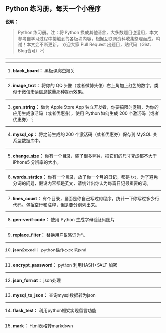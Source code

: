 ## Python 练习册，每天一个小程序
__说明：__ 
>Python 练习册。注：将 Python 换成其他语言，大多数题目也适用，本文参考自学习过程中接触到的各板块内容，根据互联网资料收集整理而成。鸣谢！本文会不断更新。
欢迎大家 Pull Request 出题目，贴代码（Gist、Blog皆可）:-)

---
---

1. __black_board：__  黑板课爬虫闯关
---
2. __image_text：__ 将你的 QQ 头像（或者微博头像）右上角加上红色的数字，类似于微信未读信息数量那种提示效果。
---
3. __gen_string：__ 做为 Apple Store App 独立开发者，你要搞限时促销，为你的应用生成激活码（或者优惠券），使用 Python 如何生成 200 个激活码（或者优惠券）？
---
4. __mysql_op：__ 将之前生成的 200 个激活码（或者优惠券）保存到 MySQL 关系型数据库中。
---

5. __change_size：__ 你有一个目录，装了很多照片，把它们的尺寸变成都不大于 iPhone5 分辨率的大小。
---
6. __words_statics：__ 你有一个目录，放了你一个月的日记，都是 txt，为了避免分词的问题，假设内容都是英文，请统计出你认为每篇日记最重要的词。
---
7. __lines_count：__ 有个目录，里面是你自己写过的程序，统计一下你写过多少行代码。包括空行和注释，但是要分别列出来。
---
8. __gen-verif-code：__ 使用 Python 生成字母验证码图片

---
9. __replace_filter：__ 替换用户敏感词为*。
---

10. __json2excel：__ python操作excel和xml
---
11. __encrypt_password：__ python 利用HASH+SALT 加密
---
12. __json_format：__ json处理
---
13. __mysql_to_json：__ 查询mysql数据转为json
---
14. __flask_test：__ 利用python框架实现留言功能
---
15. __mark：__ Html表格转markdown